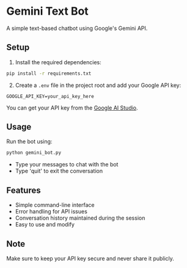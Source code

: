 # Gemini Text Bot

A simple text-based chatbot using Google's Gemini API.

## Setup

1. Install the required dependencies:
```bash
pip install -r requirements.txt
```

2. Create a `.env` file in the project root and add your Google API key:
```
GOOGLE_API_KEY=your_api_key_here
```

You can get your API key from the [Google AI Studio](https://makersuite.google.com/app/apikey).

## Usage

Run the bot using:
```bash
python gemini_bot.py
```

- Type your messages to chat with the bot
- Type 'quit' to exit the conversation

## Features

- Simple command-line interface
- Error handling for API issues
- Conversation history maintained during the session
- Easy to use and modify

## Note

Make sure to keep your API key secure and never share it publicly. 